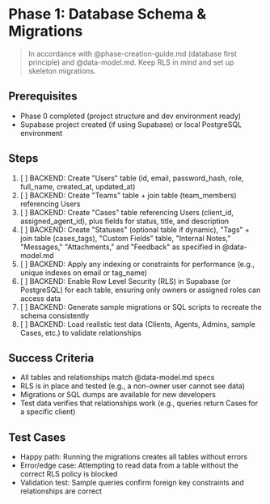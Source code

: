 # Phase 1: Database Schema & Migrations

> In accordance with @phase-creation-guide.md (database first principle) and @data-model.md. Keep RLS in mind and set up skeleton migrations.

## Prerequisites
- Phase 0 completed (project structure and dev environment ready)
- Supabase project created (if using Supabase) or local PostgreSQL environment

## Steps
1. [ ] BACKEND: Create "Users" table (id, email, password_hash, role, full_name, created_at, updated_at)  
2. [ ] BACKEND: Create "Teams" table + join table (team_members) referencing Users  
3. [ ] BACKEND: Create "Cases" table referencing Users (client_id, assigned_agent_id), plus fields for status, title, and description  
4. [ ] BACKEND: Create "Statuses" (optional table if dynamic), "Tags" + join table (cases_tags), "Custom Fields" table, "Internal Notes," "Messages," "Attachments," and "Feedback" as specified in @data-model.md  
5. [ ] BACKEND: Apply any indexing or constraints for performance (e.g., unique indexes on email or tag_name)  
6. [ ] BACKEND: Enable Row Level Security (RLS) in Supabase (or PostgreSQL) for each table, ensuring only owners or assigned roles can access data  
7. [ ] BACKEND: Generate sample migrations or SQL scripts to recreate the schema consistently  
8. [ ] BACKEND: Load realistic test data (Clients, Agents, Admins, sample Cases, etc.) to validate relationships

## Success Criteria
- All tables and relationships match @data-model.md specs  
- RLS is in place and tested (e.g., a non-owner user cannot see data)  
- Migrations or SQL dumps are available for new developers  
- Test data verifies that relationships work (e.g., queries return Cases for a specific client)

## Test Cases
- Happy path: Running the migrations creates all tables without errors  
- Error/edge case: Attempting to read data from a table without the correct RLS policy is blocked  
- Validation test: Sample queries confirm foreign key constraints and relationships are correct 